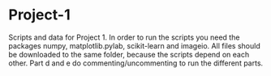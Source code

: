# Project-1
Scripts and data for Project 1.
In order to run the scripts you need the packages numpy, matplotlib.pylab, scikit-learn and imageio. 
All files should be downloaded to the same folder, because the scripts depend on each other. 
Part d and e do commenting/uncommenting to run the different parts.  
